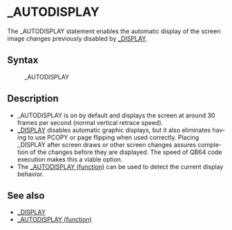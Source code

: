 <style>pre.codeide, pre.outputfixed, .outputcrt0 { background-color: #000 !important; color: #FFF !important; }</style><!DOCTYPE html>
<html class="client-nojs" dir="ltr" lang="en">
<head>
<title>_AUTODISPLAY - QB64 Phoenix Edition Wiki</title>
</head>
<body class="mediawiki ltr sitedir-ltr mw-hide-empty-elt ns-0 ns-subject page-AUTODISPLAY rootpage-AUTODISPLAY skin-vector action-view skin-vector-legacy vector-feature-language-in-header-enabled vector-feature-language-in-main-page-header-disabled vector-feature-language-alert-in-sidebar-disabled vector-feature-sticky-header-disabled vector-feature-sticky-header-edit-disabled vector-feature-table-of-contents-disabled vector-feature-visual-enhancement-next-disabled">
<div class="mw-body" id="content" role="main">
<a id="top"></a>
<h1 class="firstHeading mw-first-heading" id="firstHeading">_AUTODISPLAY</h1>
<div class="vector-body" id="bodyContent">
<div class="mw-body-content mw-content-ltr" dir="ltr" id="mw-content-text" lang="en"><div class="mw-parser-output"><p>The <a class="mw-selflink selflink">_AUTODISPLAY</a> statement enables the automatic display of the screen image changes previously disabled by <a href="DISPLAY" title="DISPLAY">_DISPLAY</a>.
</p>
<h2><span class="mw-headline" id="Syntax">Syntax</span></h2>
<dl><dd><a class="mw-selflink selflink">_AUTODISPLAY</a></dd></dl>
<p>
</p>
<h2><span class="mw-headline" id="Description">Description</span></h2>
<ul><li><a class="mw-selflink selflink">_AUTODISPLAY</a> is on by default and displays the screen at around 30 frames per second (normal vertical retrace speed).</li>
<li><a href="DISPLAY" title="DISPLAY">_DISPLAY</a> disables automatic graphic displays, but it also eliminates having to use PCOPY or page flipping when used correctly. Placing _DISPLAY after screen draws or other screen changes assures completion of the changes before they are displayed. The speed of QB64 code execution makes this a viable option.</li>
<li>The <a href="AUTODISPLAY_(function)" title="AUTODISPLAY (function)">_AUTODISPLAY (function)</a> can be used to detect the current display behavior.</li></ul>
<p>
</p>
<h2><span class="mw-headline" id="See_also">See also</span></h2>
<ul><li><a href="DISPLAY" title="DISPLAY">_DISPLAY</a></li>
<li><a href="AUTODISPLAY_(function)" title="AUTODISPLAY (function)">_AUTODISPLAY (function)</a></li></ul>
<p>
</p>
<!-- 
NewPP limit report
Cached time: 20240715034255
Cache expiry: 86400
Reduced expiry: false
Complications: [show‐toc]
CPU time usage: 0.014 seconds
Real time usage: 0.019 seconds
Preprocessor visited node count: 13/1000000
Post‐expand include size: 545/2097152 bytes
Template argument size: 0/2097152 bytes
Highest expansion depth: 3/100
Expensive parser function count: 0/100
Unstrip recursion depth: 0/20
Unstrip post‐expand size: 0/5000000 bytes
-->
<!--
Transclusion expansion time report (%,ms,calls,template)
100.00%    7.298      1 -total
 30.01%    2.190      1 Template:PageSyntax
 22.61%    1.650      1 Template:PageNavigation
 22.55%    1.646      1 Template:PageDescription
 21.35%    1.558      1 Template:PageSeeAlso
-->
<!-- Saved in parser cache with key qb64pnix_mw19894-mwmb_:pcache:idhash:49-0!canonical and timestamp 20240715034255 and revision id 5872.
 -->
</div>
</div>
</div>
</div>
</body>
</html>
